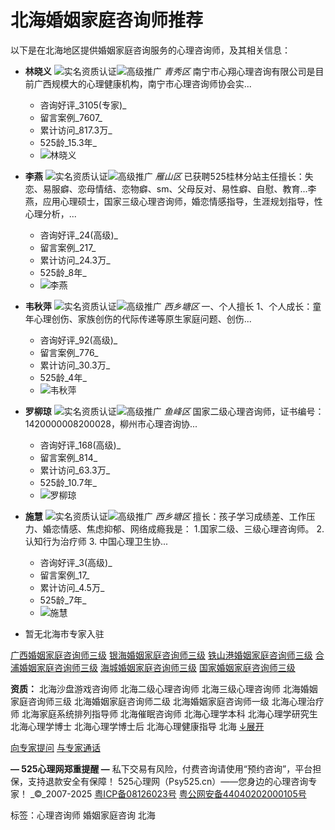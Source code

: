 # 北海婚姻家庭咨询师推荐

以下是在北海地区提供婚姻家庭咨询服务的心理咨询师，及其相关信息：

-   **林晓义** ![实名资质认证](/res/images/common/rz1.gif)![高级推广](/res/images/common/icon4.gif) _青秀区_ 南宁市心翔心理咨询有限公司是目前广西规模大的心理健康机构，南宁市心理咨询师协会实...
    -   咨询好评_3105(专家)_
    -   留言案例_7607_
    -   累计访问_817.3万_
    -   525龄_15.3年_
    -   ![林晓义](https://img.psy525.cn/upload/avatar/20211114/1fa68f05814e4742b7255914841838f4.jpg!200)
-   **李燕** ![实名资质认证](/res/images/common/rz1.gif)![高级推广](/res/images/common/icon4.gif) _雁山区_ 已获聘525桂林分站主任擅长：失恋、易服癖、恋母情结、恋物癖、sm、父母反对、易性癖、自慰、教育...李燕，应用心理硕士，国家三级心理咨询师，婚恋情感指导，生涯规划指导，性心理分析，...
    -   咨询好评_24(高级)_
    -   留言案例_217_
    -   累计访问_24.3万_
    -   525龄_8年_
    -   ![李燕](https://img.psy525.cn/upload/avatar/20190417/248e8a42cae64a788380f1fb99e3c4a2.jpg!200)
-   **韦秋萍** ![实名资质认证](/res/images/common/rz1.gif)![高级推广](/res/images/common/icon4.gif) _西乡塘区_ 一、个人擅长 1、个人成长：童年心理创伤、家族创伤的代际传递等原生家庭问题、创伤...
    -   咨询好评_92(高级)_
    -   留言案例_776_
    -   累计访问_30.3万_
    -   525龄_4年_
    -   ![韦秋萍](https://img.psy525.cn/upload/avatar/20210412/2bdc13f411ab47c5a75385144dade3c3.jpg!200)
-   **罗柳琼** ![实名资质认证](/res/images/common/rz1.gif)![高级推广](/res/images/common/icon4.gif) _鱼峰区_ 国家二级心理咨询师，证书编号：1420000008200028，柳州市心理咨询协...
    -   咨询好评_168(高级)_
    -   留言案例_814_
    -   累计访问_63.3万_
    -   525龄_10.7年_
    -   ![罗柳琼](https://img.psy525.cn/upload/avatar/20190902/27efa2f3598a47a183ff1b1a27a89099.jpg!200)
-   **施慧** ![实名资质认证](/res/images/common/rz1.gif)![高级推广](/res/images/common/icon4.gif) _西乡塘区_ 擅长：孩子学习成绩差、工作压力、婚恋情感、焦虑抑郁、网络成瘾我是： 1.国家二级、三级心理咨询师。 2.认知行为治疗师 3. 中国心理卫生协...
    -   咨询好评_3(高级)_
    -   留言案例_17_
    -   累计访问_4.5万_
    -   525龄_7年_
    -   ![施慧](https://img.psy525.cn/upload/avatar/20211211/70ef2890c24a48b0a9bf5de99188871f.jpg!200)

-   暂无北海市专家入驻

[广西婚姻家庭咨询师三级](/GX525/qua8.html) [银海婚姻家庭咨询师三级](/GX525/beihai/yinhaiqu/qua8.html) [铁山港婚姻家庭咨询师三级](/GX525/beihai/tieshangangqu/qua8.html) [合浦婚姻家庭咨询师三级](/GX525/beihai/hepuxian/qua8.html) [海城婚姻家庭咨询师三级](/GX525/beihai/haichengqu/qua8.html) [国家婚姻家庭咨询师三级](/find/qualification8.html)

**资质：** 北海沙盘游戏咨询师 北海二级心理咨询师 北海三级心理咨询师 北海婚姻家庭咨询师三级 北海婚姻家庭咨询师二级 北海婚姻家庭咨询师一级 北海心理治疗师 北海家庭系统排列指导师 北海催眠咨询师 北海心理学本科 北海心理学研究生 北海心理学博士 北海心理学博士后 北海心理健康指导 北海 [↓展开](javascript:void\(0\);)

[向专家提问](/ask.html) [与专家通话](/tel.html)

**— 525心理网郑重提醒 —** 私下交易有风险，付费咨询请使用“预约咨询”，平台担保，支持退款安全有保障！
525心理网（Psy525.cn）——您身边的心理咨询专家！
_©_2007-2025 [粤ICP备08126023号](https://beian.miit.gov.cn) [粤公网安备44040202000105号](http://www.beian.gov.cn/portal/registerSystemInfo?recordcode=44040202000105)

标签：心理咨询师 婚姻家庭咨询 北海
